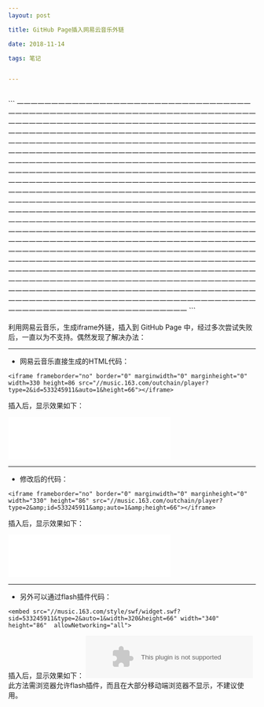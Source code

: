 ```yaml
---
layout: post

title: GitHub Page插入网易云音乐外链

date: 2018-11-14

tags: 笔记


---
```

<br>
```
一一一一一一一一一一一一一一一一一一一一一一一一一一一一一一一一一一一一一一一一一一一一一一一一一一一一一一一一一一一一一一一一一一一一一一一一一一一一一一一一一一一一一一一一一一一一一一一一一一一一一一一一一一一一一一一一一一一一一一一一一一一一一一一一一一一一一一一一一一一一一一一一一一一一一一一一一一一一一一一一一一一一一一一一一一一一一一一一一一一一一一一一一一一一一一一一一一一一一一一一一一一一一一一一一一一一一一一一一一一一一一一一一一一一一一一一一一一一一一一一一一一一一一一一一一一一一一一一一一一一一一一一一一一一一一一一一一一一一一一一一一一一一一一一一一一一一一一一一一一一一一一一一一一一一一一一一一一一一一一一一一一一一一一一一一一一一一一一一一一一一一一一一一一一一一一一一一一一一一一一一一一一一一一一一一一一一一一一一一一一一一一一一一一一一一一一一一一一一一一一一一一一一一一一一一一一一一一一一一一一一一一一一一一一一一一一一一一一一一一一一一一一一一一一一一一一一一一一一一一一一一一一一一一一一一一一一一一一一一一一一一一一一一一一一一一一一一一一一一一一一一一一一一一一一一一一一一一一一一一一一一一一一一一一一一一一一一一一一一一一一一一一一一一一一一一一一一一一一一一一一一一一一一一一一一一一一一一一一一一一一一一一一一一一一一一一一一一一一一一一一一一一一一一一一一一一一一一一一一一一一一一一一一一一一一一一一一一一一一一一一一一一一一一一一一一一一一一一一一一一一一一一一一一一一一一一一一一一一一一一一一一一一一一一一一一一一一一一一一一一一一一一一一一一一一一一一一一一一一一一一一一一一一一一一一一一一一一一一一一一一一一一一一一一一一一一一一一一一一一一一一一一一一一一一一一一一一一一一一一一
```

利用网易云音乐，生成iframe外链，插入到 GitHub Page 中，经过多次尝试失败后，一直以为不支持。偶然发现了解决办法：  

---

* 网易云音乐直接生成的HTML代码：  

```
<iframe frameborder="no" border="0" marginwidth="0" marginheight="0" width=330 height=86 src="//music.163.com/outchain/player?type=2&id=533245911&auto=1&height=66"></iframe>
```
插入后，显示效果如下：

<iframe frameborder="no" border="0" marginwidth="0" marginheight="0" width=330 height=86 src="//music.163.com/outchain/player?type=2&id=533245911&auto=1&height=66"></iframe>

---
* 修改后的代码：  

```
<iframe frameborder="no" border="0" marginwidth="0" marginheight="0" width="330" height="86" src="//music.163.com/outchain/player?type=2&amp;id=533245911&amp;auto=1&amp;height=66"></iframe>
```
插入后，显示效果如下：
<iframe frameborder="no" border="0" marginwidth="0" marginheight="0" width="330" height="86" src="//music.163.com/outchain/player?type=2&amp;id=533245911&amp;auto=1&amp;height=66"></iframe>

---
* 另外可以通过flash插件代码：

```
<embed src="//music.163.com/style/swf/widget.swf?sid=533245911&type=2&auto=1&width=320&height=66" width="340" height="86"  allowNetworking="all">
```
插入后，显示效果如下：
<embed src="//music.163.com/style/swf/widget.swf?sid=533245911&type=2&auto=1&width=320&height=66" width="340" height="86"  allowNetworking="all">
此方法需浏览器允许flash插件，而且在大部分移动端浏览器不显示，不建议使用。
